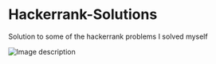 # Hackerrank-Solutions
Solution to some of the hackerrank problems I solved myself 

![Image description](https://www.yosuccess.com/wp-content/uploads/2015/01/HackerRank2.png)
